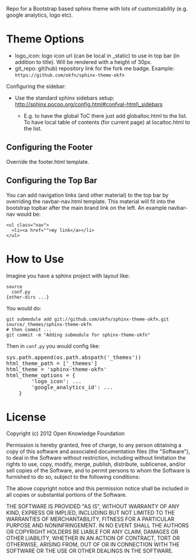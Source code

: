 Repo for a Bootstrap based sphinx theme with lots of customizability (e.g.
google analytics, logo etc).

Theme Options
=============

* logo\_icon: logo icon url (can be local in \_static) to use in top bar (in
  addition to title). Will be rendered with a height of 30px.
* git\_repo: git(hub) repository link for the fork me badge. Example:
  `https://github.com/okfn/sphinx-theme-okfn`

Configuring the sidebar:

* Use the standard sphinx sidebars setup: http://sphinx.pocoo.org/config.html#confval-html\_sidebars

  * E.g. to have the global ToC there just add globaltoc.html to the list. To
    have local table of contents (for current page) at localtoc.html to the
    list.

Configuring the Footer
----------------------

Override the footer.html template.


Configuring the Top Bar
-----------------------

You can add navigation links (and other material) to the top bar by overriding the navbar-nav.html template. This material will fit into the bootstrap topbar after the main brand link on the left. An example navbar-nav would be:

    <ul class="nav">
      <li><a href="">my link</a></li>
    </ul>


How to Use
==========

Imagine you have a sphinx project with layout like:

    source
      conf.py
    {other-dirs ...}  

You would do:

    git submodule add git://github.com/okfn/sphinx-theme-okfn.git source/_themes/sphinx-theme-okfn
    # then commit ...
    git commit -m "Adding submodule for sphinx-theme-okfn"

Then in `conf.py` you would config like:

<pre>
sys.path.append(os.path.abspath('_themes'))
html_theme_path = ['_themes']
html_theme = 'sphinx-theme-okfn'
html_theme_options = {
        'logo_icon': ...
        'google_analytics_id': ...
    }
</pre>


License
=======

Copyright (c) 2012 Open Knowledge Foundation

Permission is hereby granted, free of charge, to any person obtaining a copy
of this software and associated documentation files (the "Software"), to deal
in the Software without restriction, including without limitation the rights
to use, copy, modify, merge, publish, distribute, sublicense, and/or sell
copies of the Software, and to permit persons to whom the Software is
furnished to do so, subject to the following conditions:

The above copyright notice and this permission notice shall be included in
all copies or substantial portions of the Software.

THE SOFTWARE IS PROVIDED "AS IS", WITHOUT WARRANTY OF ANY KIND, EXPRESS OR
IMPLIED, INCLUDING BUT NOT LIMITED TO THE WARRANTIES OF MERCHANTABILITY,
FITNESS FOR A PARTICULAR PURPOSE AND NONINFRINGEMENT. IN NO EVENT SHALL THE
AUTHORS OR COPYRIGHT HOLDERS BE LIABLE FOR ANY CLAIM, DAMAGES OR OTHER
LIABILITY, WHETHER IN AN ACTION OF CONTRACT, TORT OR OTHERWISE, ARISING FROM,
OUT OF OR IN CONNECTION WITH THE SOFTWARE OR THE USE OR OTHER DEALINGS IN
THE SOFTWARE.

